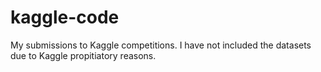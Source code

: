 # kaggle-code
My submissions to Kaggle competitions. I have not included the datasets due to Kaggle propitiatory reasons.
